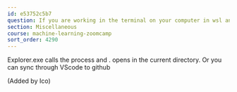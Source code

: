 ```yaml
---
id: e53752c5b7
question: If you are working in the terminal on your computer in wsl and you want to go to the directory in explorer to upload to github use type explorer.exe .
section: Miscellaneous
course: machine-learning-zoomcamp
sort_order: 4290
---
```


Explorer.exe calls the process and . opens in the current directory.
Or you can sync through VScode to github

(Added by Ico)

